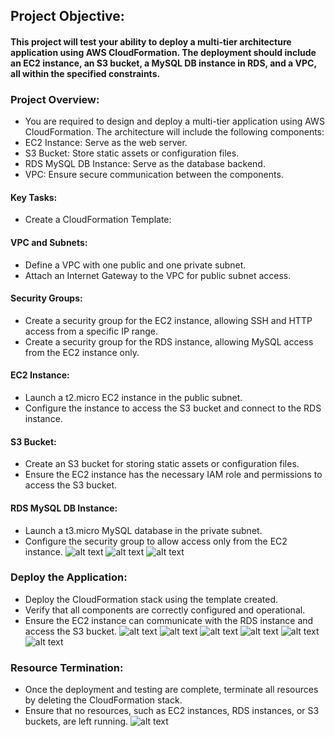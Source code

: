 ## Project Objective:
#### This project will test your ability to deploy a multi-tier architecture application using AWS CloudFormation. The deployment should include an EC2 instance, an S3 bucket, a MySQL DB instance in RDS, and a VPC, all within the specified constraints.

### Project Overview:
- You are required to design and deploy a multi-tier application using AWS CloudFormation. The architecture will include the following components:
- EC2 Instance: Serve as the web server.
- S3 Bucket: Store static assets or configuration files.
- RDS MySQL DB Instance: Serve as the database backend.
- VPC: Ensure secure communication between the components.
#### Key Tasks:
- Create a CloudFormation Template:
#### VPC and Subnets:
- Define a VPC with one public and one private subnet.
- Attach an Internet Gateway to the VPC for public subnet access.
#### Security Groups:
- Create a security group for the EC2 instance, allowing SSH and HTTP access from a specific IP range.
- Create a security group for the RDS instance, allowing MySQL access from the EC2 instance only.
#### EC2 Instance:
- Launch a t2.micro EC2 instance in the public subnet.
- Configure the instance to access the S3 bucket and connect to the RDS instance.
#### S3 Bucket:
- Create an S3 bucket for storing static assets or configuration files.
- Ensure the EC2 instance has the necessary IAM role and permissions to access the S3 bucket.
#### RDS MySQL DB Instance:
- Launch a t3.micro MySQL database in the private subnet.
- Configure the security group to allow access only from the EC2 instance.
![alt text](<Screenshot from 2024-08-28 22-29-59.png>)
![alt text](<Screenshot from 2024-08-28 22-32-12.png>)
![alt text](<Screenshot from 2024-08-28 22-32-17.png>)
### Deploy the Application:
- Deploy the CloudFormation stack using the template created.
- Verify that all components are correctly configured and operational.
- Ensure the EC2 instance can communicate with the RDS instance and access the S3 bucket.
![alt text](<Screenshot from 2024-08-28 23-13-56.png>)
![alt text](<Screenshot from 2024-08-28 23-16-50.png>)
![alt text](<Screenshot from 2024-08-28 23-17-30.png>)
![alt text](<Screenshot from 2024-08-28 23-17-52.png>)
![alt text](<Screenshot from 2024-08-28 23-18-15.png>)
![alt text](<Screenshot from 2024-08-28 23-18-56.png>)
### Resource Termination:
- Once the deployment and testing are complete, terminate all resources by deleting the CloudFormation stack.
- Ensure that no resources, such as EC2 instances, RDS instances, or S3 buckets, are left running.
![alt text](<Screenshot from 2024-08-28 23-35-05.png>)